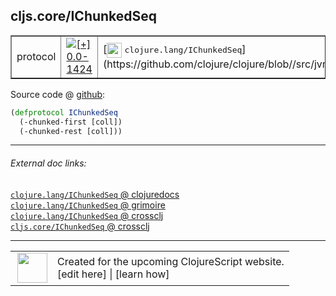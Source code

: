 ## cljs.core/IChunkedSeq



 <table border="1">
<tr>
<td>protocol</td>
<td><a href="https://github.com/cljsinfo/cljs-api-docs/tree/0.0-1424"><img valign="middle" alt="[+] 0.0-1424" title="Added in 0.0-1424" src="https://img.shields.io/badge/+-0.0--1424-lightgrey.svg"></a> </td>
<td>
[<img height="24px" valign="middle" src="http://i.imgur.com/1GjPKvB.png"> <samp>clojure.lang/IChunkedSeq</samp>](https://github.com/clojure/clojure/blob//src/jvm/clojure/lang/IChunkedSeq.java)
</td>
</tr>
</table>









Source code @ [github](https://github.com/clojure/clojurescript/blob/r1835/src/cljs/cljs/core.cljs#L336-L338):

```clj
(defprotocol IChunkedSeq
  (-chunked-first [coll])
  (-chunked-rest [coll]))
```

<!--
Repo - tag - source tree - lines:

 <pre>
clojurescript @ r1835
└── src
    └── cljs
        └── cljs
            └── <ins>[core.cljs:336-338](https://github.com/clojure/clojurescript/blob/r1835/src/cljs/cljs/core.cljs#L336-L338)</ins>
</pre>

-->

---



###### External doc links:

[`clojure.lang/IChunkedSeq` @ clojuredocs](http://clojuredocs.org/clojure.lang/IChunkedSeq)<br>
[`clojure.lang/IChunkedSeq` @ grimoire](http://conj.io/store/v1/org.clojure/clojure/1.7.0-beta3/clj/clojure.lang/IChunkedSeq/)<br>
[`clojure.lang/IChunkedSeq` @ crossclj](http://crossclj.info/fun/clojure.lang/IChunkedSeq.html)<br>
[`cljs.core/IChunkedSeq` @ crossclj](http://crossclj.info/fun/cljs.core.cljs/IChunkedSeq.html)<br>

---

 <table>
<tr><td>
<img valign="middle" align="right" width="48px" src="http://i.imgur.com/Hi20huC.png">
</td><td>
Created for the upcoming ClojureScript website.<br>
[edit here] | [learn how]
</td></tr></table>

[edit here]:https://github.com/cljsinfo/cljs-api-docs/blob/master/cljsdoc/cljs.core/IChunkedSeq.cljsdoc
[learn how]:https://github.com/cljsinfo/cljs-api-docs/wiki/cljsdoc-files

<!--

This information was too distracting to show to readers, but I'll leave it
commented here since it is helpful to:

- pretty-print the data used to generate this document
- and show how to retrieve that data



The API data for this symbol:

```clj
{:ns "cljs.core",
 :name "IChunkedSeq",
 :history [["+" "0.0-1424"]],
 :type "protocol",
 :full-name-encode "cljs.core/IChunkedSeq",
 :source {:code "(defprotocol IChunkedSeq\n  (-chunked-first [coll])\n  (-chunked-rest [coll]))",
          :title "Source code",
          :repo "clojurescript",
          :tag "r1835",
          :filename "src/cljs/cljs/core.cljs",
          :lines [336 338]},
 :methods [{:name "-chunked-first",
            :signature ["[coll]"],
            :docstring nil}
           {:name "-chunked-rest",
            :signature ["[coll]"],
            :docstring nil}],
 :full-name "cljs.core/IChunkedSeq",
 :clj-symbol "clojure.lang/IChunkedSeq"}

```

Retrieve the API data for this symbol:

```clj
;; from Clojure REPL
(require '[clojure.edn :as edn])
(-> (slurp "https://raw.githubusercontent.com/cljsinfo/cljs-api-docs/catalog/cljs-api.edn")
    (edn/read-string)
    (get-in [:symbols "cljs.core/IChunkedSeq"]))
```

-->

